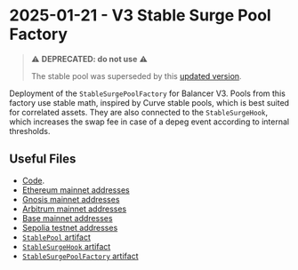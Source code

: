 # 2025-01-21 - V3 Stable Surge Pool Factory

> ⚠️ **DEPRECATED: do not use** ⚠️
>
> The stable pool was superseded by this [updated version](../../tasks/20250404-v3-stable-surge-factory-v2/).

Deployment of the `StableSurgePoolFactory` for Balancer V3.
Pools from this factory use stable math, inspired by Curve stable pools, which is best suited for correlated assets.
They are also connected to the `StableSurgeHook`, which increases the swap fee in case of a depeg event according to internal thresholds.

## Useful Files

- [Code](https://github.com/balancer/balancer-v3-monorepo/commit/767a6a137be78bf7b6bb67b8ff423f53ef60939c).
- [Ethereum mainnet addresses](./output/mainnet.json)
- [Gnosis mainnet addresses](./output/gnosis.json)
- [Arbitrum mainnet addresses](./output/arbitrum.json)
- [Base mainnet addresses](./output/base.json)
- [Sepolia testnet addresses](./output/sepolia.json)
- [`StablePool` artifact](./artifact/StablePool.json)
- [`StableSurgeHook` artifact](./artifact/StableSurgeHook.json)
- [`StableSurgePoolFactory` artifact](./artifact/StableSurgePoolFactory.json)
